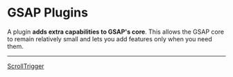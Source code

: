 # GSAP Plugins

A plugin **adds extra capabilities to GSAP's core**. This allows the GSAP core to remain relatively small and lets you add features only when you need them.

---

[ScrollTrigger](GSAP%20Plugins%201b2aeacbb29981e8aa82f42cb6b52573/ScrollTrigger%201b2aeacbb29981358b19e468303a2714.md)